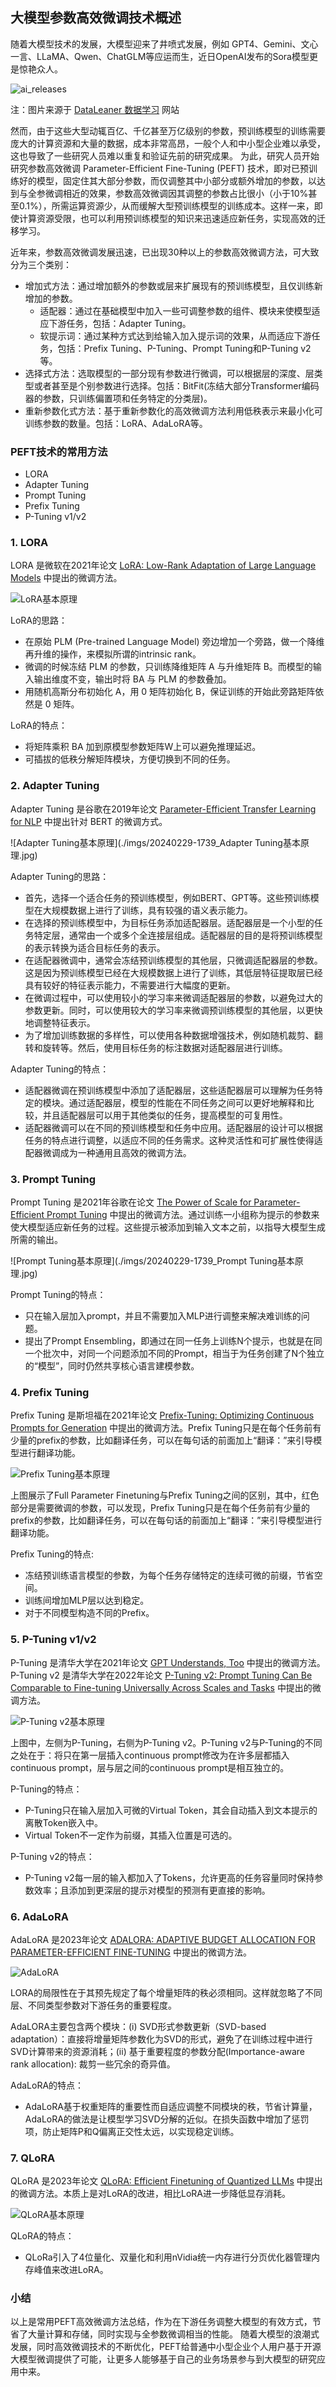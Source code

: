 ## 大模型参数高效微调技术概述
随着大模型技术的发展，大模型迎来了井喷式发展，例如 GPT4、Gemini、文心一言、LLaMA、Qwen、ChatGLM等应运而生，近日OpenAI发布的Sora模型更是惊艳众人。

![ai_releases](./imgs/20240229-1739_ai_releases_2023_from_DataLearnerAI.jpg)

注：图片来源于 [DataLeaner 数据学习](https://www.datalearner.com/) 网站

然而，由于这些大型动辄百亿、千亿甚至万亿级别的参数，预训练模型的训练需要庞大的计算资源和大量的数据，成本非常高昂，一般个人和中小型企业难以承受，这也导致了一些研究人员难以重复和验证先前的研究成果。
为此，研究人员开始研究参数高效微调 Parameter-Efficient Fine-Tuning (PEFT) 技术，即对已预训练好的模型，固定住其大部分参数，而仅调整其中小部分或额外增加的参数，以达到与全参微调相近的效果，参数高效微调因其调整的参数占比很小（小于10%甚至0.1%），所需运算资源少，从而缓解大型预训练模型的训练成本。这样一来，即使计算资源受限，也可以利用预训练模型的知识来迅速适应新任务，实现高效的迁移学习。

近年来，参数高效微调发展迅速，已出现30种以上的参数高效微调方法，可大致分为三个类别：
- 增加式方法：通过增加额外的参数或层来扩展现有的预训练模型，且仅训练新增加的参数。
  - 适配器：通过在基础模型中加入一些可调整参数的组件、模块来使模型适应下游任务，包括：Adapter Tuning。
  - 软提示词：通过某种方式达到给输入加入提示词的效果，从而适应下游任务，包括：Prefix Tuning、P-Tuning、Prompt Tuning和P-Tuning v2等。
- 选择式方法：选取模型的一部分现有参数进行微调，可以根据层的深度、层类型或者甚至是个别参数进行选择。包括：BitFit(冻结大部分Transformer编码器的参数，只训练偏置项和任务特定的分类层)。
- 重新参数化式方法：基于重新参数化的高效微调方法利用低秩表示来最小化可训练参数的数量。包括：LoRA、AdaLoRA等。

### PEFT技术的常用方法
- LORA
- Adapter Tuning
- Prompt Tuning
- Prefix Tuning
- P-Tuning v1/v2

### 1. LORA
LORA 是微软在2021年论文 [LoRA: Low-Rank Adaptation of Large Language Models](https://arxiv.org/abs/2106.09685) 中提出的微调方法。

![LoRA基本原理](./imgs/20240229-1739_LoRA基本原理.jpg)

LoRA的思路：
- 在原始 PLM (Pre-trained Language Model) 旁边增加一个旁路，做一个降维再升维的操作，来模拟所谓的intrinsic rank。
- 微调的时候冻结 PLM 的参数，只训练降维矩阵 A 与升维矩阵 B。而模型的输入输出维度不变，输出时将 BA 与 PLM 的参数叠加。
- 用随机高斯分布初始化 A，用 0 矩阵初始化 B，保证训练的开始此旁路矩阵依然是 0 矩阵。

LoRA的特点：
- 将矩阵乘积 BA 加到原模型参数矩阵W上可以避免推理延迟。
- 可插拔的低秩分解矩阵模块，方便切换到不同的任务。

### 2. Adapter Tuning
Adapter Tuning 是谷歌在2019年论文 [Parameter-Efficient Transfer Learning for NLP](https://arxiv.org/pdf/1902.00751.pdf) 中提出针对 BERT 的微调方式。

![Adapter Tuning基本原理](./imgs/20240229-1739_Adapter Tuning基本原理.jpg)

Adapter Tuning的思路：
- 首先，选择一个适合任务的预训练模型，例如BERT、GPT等。这些预训练模型在大规模数据上进行了训练，具有较强的语义表示能力。
- 在选择的预训练模型中，为目标任务添加适配器层。适配器层是一个小型的任务特定层，通常由一个或多个全连接层组成。适配器层的目的是将预训练模型的表示转换为适合目标任务的表示。
- 在适配器微调中，通常会冻结预训练模型的其他层，只微调适配器层的参数。这是因为预训练模型已经在大规模数据上进行了训练，其低层特征提取层已经具有较好的特征表示能力，不需要进行大幅度的更新。
- 在微调过程中，可以使用较小的学习率来微调适配器层的参数，以避免过大的参数更新。同时，可以使用较大的学习率来微调预训练模型的其他层，以更快地调整特征表示。
- 为了增加训练数据的多样性，可以使用各种数据增强技术，例如随机裁剪、翻转和旋转等。然后，使用目标任务的标注数据对适配器层进行训练。

Adapter Tuning的特点：
- 适配器微调在预训练模型中添加了适配器层，这些适配器层可以理解为任务特定的模块。通过适配器层，模型的性能在不同任务之间可以更好地解释和比较，并且适配器层可以用于其他类似的任务，提高模型的可复用性。
- 适配器微调可以在不同的预训练模型和任务中应用。适配器层的设计可以根据任务的特点进行调整，以适应不同的任务需求。这种灵活性和可扩展性使得适配器微调成为一种通用且高效的微调方法。

### 3. Prompt Tuning
Prompt Tuning 是2021年谷歌在论文 [The Power of Scale for Parameter-Efficient Prompt Tuning](https://arxiv.org/abs/2101.03961) 中提出的微调方法。通过训练一小组称为提示的参数来使大模型适应新任务的过程。这些提示被添加到输入文本之前，以指导大模型生成所需的输出。

![Prompt Tuning基本原理](./imgs/20240229-1739_Prompt Tuning基本原理.jpg)

Prompt Tuning的特点：
- 只在输入层加入prompt，并且不需要加入MLP进行调整来解决难训练的问题。
- 提出了Prompt Ensembling，即通过在同一任务上训练N个提示，也就是在同一个批次中，对同一个问题添加不同的Prompt，相当于为任务创建了N个独立的“模型”，同时仍然共享核心语言建模参数。

### 4. Prefix Tuning
Prefix Tuning 是斯坦福在2021年论文 [Prefix-Tuning: Optimizing Continuous Prompts for Generation](https://arxiv.org/abs/2101.00190) 中提出的微调方法。Prefix Tuning只是在每个任务前有少量的prefix的参数，比如翻译任务，可以在每句话的前面加上“翻译：”来引导模型进行翻译功能。

![Prefix Tuning基本原理](./imgs/20240229-1739_Prefix%20Tuning基本原理.jpeg)

上图展示了Full Parameter Finetuning与Prefix Tuning之间的区别，其中，红色部分是需要微调的参数，可以发现，Prefix Tuning只是在每个任务前有少量的prefix的参数，比如翻译任务，可以在每句话的前面加上“翻译：”来引导模型进行翻译功能。

Prefix Tuning的特点:
- 冻结预训练语言模型的参数，为每个任务存储特定的连续可微的前缀，节省空间。
- 训练间增加MLP层以达到稳定。
- 对于不同模型构造不同的Prefix。

### 5. P-Tuning v1/v2
P-Tuning 是清华大学在2021年论文 [GPT Understands, Too](https://arxiv.org/abs/2103.10385) 中提出的微调方法。
P-Tuning v2 是清华大学在2022年论文 [P-Tuning v2: Prompt Tuning Can Be Comparable to Fine-tuning Universally Across Scales and Tasks](https://arxiv.org/pdf/2110.07602.pdf) 中提出的微调方法。

![P-Tuning v2基本原理](./imgs/20240229-1739_P-Tuning%20v2基本原理.png)

上图中，左侧为P-Tuning，右侧为P-Tuning v2。P-Tuning v2与P-Tuning的不同之处在于：将只在第一层插入continuous prompt修改为在许多层都插入continuous prompt，层与层之间的continuous prompt是相互独立的。

P-Tuning的特点：
- P-Tuning只在输入层加入可微的Virtual Token，其会自动插入到文本提示的离散Token嵌入中。
- Virtual Token不一定作为前缀，其插入位置是可选的。

P-Tuning v2的特点：
- P-Tuning v2每一层的输入都加入了Tokens，允许更高的任务容量同时保持参数效率；且添加到更深层的提示对模型的预测有更直接的影响。

### 6. AdaLoRA
AdaLoRA 是2023年论文 [ADALORA: ADAPTIVE BUDGET ALLOCATION FOR PARAMETER-EFFICIENT FINE-TUNING](https://arxiv.org/pdf/2303.10512.pdf) 中提出的微调方法。

![AdaLoRA](./imgs/20240229-1739_AdaLoRA.png)

LORA的局限性在于其预先规定了每个增量矩阵的秩必须相同。这样就忽略了不同层、不同类型参数对下游任务的重要程度。

AdaLORA主要包含两个模块：(i) SVD形式参数更新（SVD-based adaptation）：直接将增量矩阵参数化为SVD的形式，避免了在训练过程中进行SVD计算带来的资源消耗；(ii) 基于重要程度的参数分配(Importance-aware rank allocation): 裁剪一些冗余的奇异值。

AdaLoRA的特点：
- AdaLoRA基于权重矩阵的重要性而自适应调整不同模块的秩，节省计算量，AdaLoRA的做法是让模型学习SVD分解的近似。在损失函数中增加了惩罚项，防止矩阵P和Q偏离正交性太远，以实现稳定训练。

### 7. QLoRA
QLoRA 是2023年论文 [QLoRA: Efficient Finetuning of Quantized LLMs](https://arxiv.org/pdf/2305.14314.pdf) 中提出的微调方法。本质上是对LoRA的改进，相比LoRA进一步降低显存消耗。

![QLoRA基本原理](./imgs/20240229-1739_QLoRA基本原理.png)

QLoRA的特点：
- QLoRa引入了4位量化、双量化和利用nVidia统一内存进行分页优化器管理内存峰值来改进LoRA。

### 小结
以上是常用PEFT高效微调方法总结，作为在下游任务调整大模型的有效方式，节省了大量计算和存储，同时实现与全参数微调相当的性能。
随着大模型的浪潮式发展，同时高效微调技术的不断优化，PEFT给普通中小型企业个人用户基于开源大模型微调提供了可能，让更多人能够基于自己的业务场景参与到大模型的研究应用中来。
